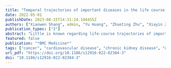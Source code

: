 ```yaml
---
title: "Temporal trajectories of important diseases in the life course and premature mortality in the UK Biobank"
date: 2022-05-01
publishDate: 2023-08-15T14:31:24.184455Z
authors: ["Xianwen Shang", admin, "Yu Huang", "Zhuoting Zhu", "Xiayin Zhang", "Shunming Liu", "Jiahao Liu", "Shulin Tang", "Wei Wang", "Honghua Yu", "Zongyuan Ge", "Mingguang He"]
publication_types: ["2"]
abstract: "Little is known regarding life-course trajectories of important diseases. We aimed to identify diseases that were strongly associated with mortality and test temporal trajectories of these diseases before mortality."
featured: false
publication: "*BMC Medicine*"
tags: ["cancer", "cardiovascular disease", "chronic kidney disease", "disease trajectory", "hypertension", "multimorbidity", "multiple chronic diseases", "premature mortality"]
url_pdf: "https://doi.org/10.1186/s12916-022-02384-3"
doi: "10.1186/s12916-022-02384-3"
---
```


